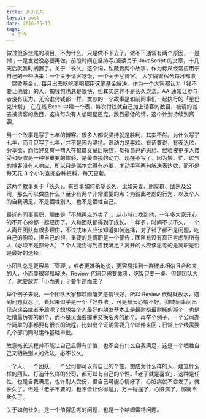 ```yaml
---
title: 关于长久
layout: post
date: 2016-05-13
tags:
  - 工作
---
```


做过很多烂尾的项目，不为什么，只是做不下去了。做不下通常有两个原因，一是懒；一是发觉没必要再做。前段时间在坚持写/阅读关于 JavaScript 的文章，十几天后就暂时搁置了。关于「长久」这个词，私藏着两个故事，作为标尺经常应用于自己的一些决策：一个关于请客吃饭，一个关于写博客。
大学隔壁宿舍每月都收「腐败基金」，每月出去吃吃喝喝都用这笔基金解决。作为一个大家都认为「钱不要让他管」的人，掏钱包也总是很快，但其实这并不是长久之法。AA 通常让参与者没有压力，无论谁付钱都一样。类似的一个故事是和前同事们一起执行的「星巴克计划」：在在线 Excel 中建一个表，每次付钱就自己加上请客的数目，被请的减去被请客的数目，这样每次有人想喝星巴克，数目最低的请，这个计划持续到离职。

另一个故事是写了七年的博客。很多人都说坚持就是胜利，其实不然。为什么写了七年，而且只写了七年，并不是因为坚持。源动力是喜欢。有话要说，有表达欲，分享欲，而恰好又有一帮人在每篇文章后映应，觉得自己的思想、经验被更多人接受和吸收是一种很重要的体验，是最直接的动力。现在不写了，因为懒、忙、过气的博客没有人响应，所以只是偶尔觉得有必要，才动手写两句解决表达欲，而不是每天花 3 个小时查阅各种资料，每天更新。

这两个故事关于「长久」。有些事如何希望长久，比如夫妻、朋友群、团队及公司，那么可以做些什么？至少有两个非常重要的点：为彼此考虑的行为，以及个人的自我满足。不是牺牲别人，也不是牺牲自己。

最近有同事离职，理由是「不想再点外卖了」。从小城市找到他，一年多大家开心的不开心的都一起经历了，人和团队都得到了成长。一年多，时间不长不久。一个人离开团队有很多理由，不过成年人应该知道如何选择，对了错了都不是问题，吃自己的狗粮，担自己的担。重要的是离职是一个警告：团队有没有真正考虑到所有人（必须不是部分人）？个人能否得到自我满足？离开的人应该思考的是离职是否是最好的选择。

小团队总是更容易「管理」，或者更准确地说，更容易找到一群彼此相似且合和来的人，小而美很容易解决，Review 代码只需要靠吼，吃饭只要一桌。但是团队大了，就要放弃「小而美」？要半途而废？

举个例子来说，一个团队大家都欢面嘻笑感情很好，所以 Review 代码就放水，遇到问题就忍了，看起来似乎是一个「好办法」，可是有天心情不好，抑或同事间出现点误会或者矛盾呢？想想每个人最好的朋友基本上是最耐损最耐撕的那个，也是吐槽最厉害的那个，而不是见面要握手交换名片的那个。再举个例子，一个公司办个简单的事都要有很长的流程，比如出个证明需要几个邮件来回；日常上个线需要几个部门同时运作基础审批。

故意拖长流程并不能让自己显得有价值，也不会有什么自我满足，这是一个牺牲自己又牺牲别人的做法，必不长久。

一个人、一个团队、一个公司都可以有自己的个性，想成为什么样的人、建立什么样的团队、打造什么样的公司，都可以有自己的个性。「老子就是喜欢」，这种是任性，也是自我满足，也许别人受伤，但自己可能心情好了，心脏病就不会发了，就长久了。但是「老子不要的，也不会让你得逞」，万一得逞了，心脏病了，那就不长久了。

关于如何长久，是一个值得思考的问题，也是一个哈姆雷特问题。